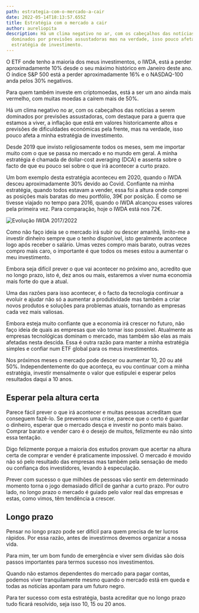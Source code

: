 ```yaml
---
path: estrategia-com-o-mercado-a-cair
date: 2022-05-14T18:13:57.655Z
title: Estratégia com o mercado a cair
author: aureliopita
description: Há um clima negativo no ar, com os cabeçalhos das notícias a serem
  dominados por previsões assustadoras mas na verdade, isso pouco afeta a minha
  estratégia de investimento.
---
```

O ETF onde tenho a maioria dos meus investimentos, o IWDA, está a perder aproximadamente 10% desde o seu máximo histórico em Janeiro deste ano. O índice S&P 500 está a perder aproximadamente 16% e o NASDAQ-100 anda pelos 30% negativos. 

Para quem também investe em criptomoedas, está a ser um ano ainda mais vermelho, com muitas moedas a caírem mais de 50%.

Há um clima negativo no ar, com os cabeçalhos das notícias a serem dominados por previsões assustadoras, com destaque para a guerra que estamos a viver, a inflação que está em valores historicamente altos e previsões de dificuldades económicas pela frente, mas na verdade, isso pouco afeta a minha estratégia de investimento.

Desde 2019 que invisto religiosamente todos os meses, sem me importar muito com o que se passa no mercado e no mundo em geral. A minha estratégia é chamada de dollar-cost averaging (DCA) e assenta sobre o facto de que eu pouco sei sobre o que irá acontecer a curto prazo.

Um bom exemplo desta estratégia aconteceu em 2020, quando o IWDA desceu aproximadamente 30% devido ao Covid. Confiante na minha estratégia, quando todos estavam a vender, essa foi a altura onde comprei as posições mais baratas do meu portfólio, 39€ por posição. É como se tivesse viajado no tempo para 2016, quando o IWDA alcançou esses valores pela primeira vez. Para comparação, hoje o IWDA está nos 72€.

![Evolução IWDA 2017/2022](/assets/captura-de-pantalla-2022-05-14-a-la-s-20.35.25.png "Evolução IWDA 2017/2022")


Como não faço ideia se o mercado irá subir ou descer amanhã, limito-me a investir dinheiro sempre que o tenho disponível, isto geralmente acontece logo após receber o salário. Umas vezes compro mais barato, outras vezes compro mais caro, o importante é que todos os meses estou a aumentar o meu investimento.

Embora seja difícil prever o que vai acontecer no próximo ano, acredito que no longo prazo, isto é, dez anos ou mais, estaremos a viver numa economia mais forte do que a atual.

Uma das razões para isso acontecer, é o facto da tecnologia continuar a evoluir e ajudar não só a aumentar a produtividade mas também a criar novos produtos e soluções para problemas atuais, tornando as empresas cada vez mais valiosas.

Embora esteja muito confiante que a economia irá crescer no futuro, não faço ideia de quais as empresas que vão tornar isso possível. Atualmente as empresas tecnológicas dominam o mercado, mas também são elas as mais afetadas nesta descida. Essa é outra razão para manter a minha estratégia simples e confiar num ETF global para os meus investimentos.

Nos próximos meses o mercado pode descer ou aumentar 10, 20 ou até 50%. Independentemente do que aconteça, eu vou continuar com a minha estratégia, investir mensalmente o valor que estipulei e esperar pelos resultados daqui a 10 anos.

## Esperar pela altura certa

Parece fácil prever o que irá acontecer e muitas pessoas acreditam que conseguem fazê-lo. Se prevemos uma crise, parece que o certo é guardar o dinheiro, esperar que o mercado desça e investir no ponto mais baixo. Comprar barato e vender caro é o desejo de muitos, felizmente eu não sinto essa tentação.

Digo felizmente porque a maioria dos estudos provam que acertar na altura certa de comprar e vender é praticamente impossível. O mercado é movido não só pelo resultado das empresas mas também pela sensação de medo ou confiança dos investidores, levando à especulação.

Prever com sucesso o que milhões de pessoas vão sentir em determinado momento torna o jogo demasiado difícil de ganhar a curto prazo. Por outro lado, no longo prazo o mercado é guiado pelo valor real das empresas e estas, como vimos, têm tendência a crescer.

## Longo prazo

Pensar no longo prazo pode ser difícil para quem precisa de ter lucros rápidos. Por essa razão, antes de investirmos devemos organizar a nossa vida.

Para mim, ter um bom fundo de emergência e viver sem dívidas são dois passos importantes para termos sucesso nos investimentos.

Quando não estamos dependentes do mercado para pagar contas, podemos viver tranquilamente mesmo quando o mercado está em queda e todas as noticías apontam para um futuro negro.

Para ter sucesso com esta estratégia, basta acreditar que no longo prazo tudo ficará resolvido, seja isso 10, 15 ou 20 anos.